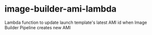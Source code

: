 # image-builder-ami-lambda
Lambda function to update launch template's latest AMI id when Image Builder Pipeline creates new AMI
